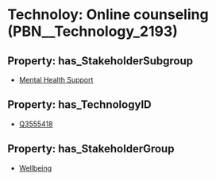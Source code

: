 # Technoloy: __Online counseling__ (PBN__Technology_2193)

## Property: has_StakeholderSubgroup

* [Mental Health Support](PBN__TechSubgroup_63)

## Property: has_TechnologyID

* [Q3555418](Q3555418)

## Property: has_StakeholderGroup

* [Wellbeing](PBN__TechGroup_2)


